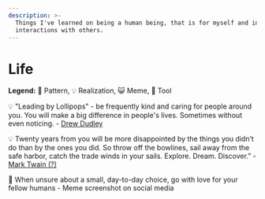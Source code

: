 ```yaml
---
description: >-
  Things I've learned on being a human being, that is for myself and in
  interactions with others.
---
```


# Life

**Legend:** 🐾 Pattern, 💡 Realization, 😺 Meme, 🔭 Tool

💡 "Leading by Lollipops" - be frequently kind and caring for people around you. You will make a big difference in people's lives. Sometimes without even noticing. - [Drew Dudley](https://www.youtube.com/watch?v=hVCBrkrFrBE&t=3s)

💡 Twenty years from you will be more disappointed by the things you didn’t do than by the ones you did. So throw off the bowlines, sail away from the safe harbor, catch the trade winds in your sails. Explore. Dream. Discover.” - [Mark Twain \(?\)](https://quoteinvestigator.com/2011/09/29/you-did/)

🐾 When unsure about a small, day-to-day choice, go with love for your fellow humans - Meme screenshot on social media

